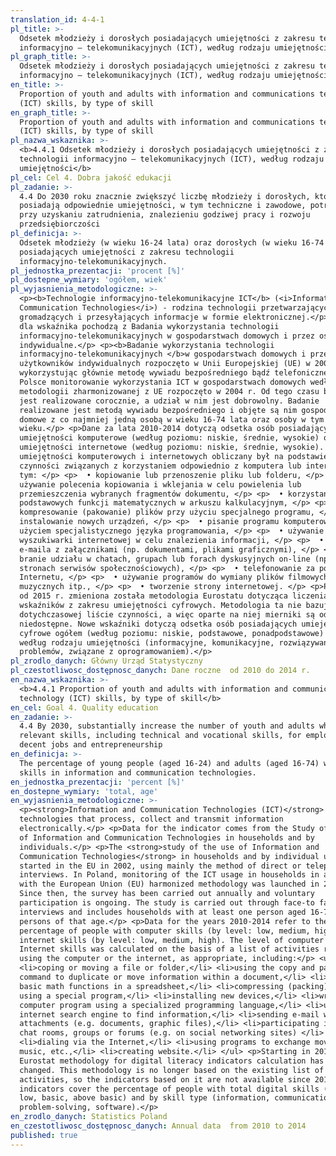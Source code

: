 ```yaml
---
translation_id: 4-4-1
pl_title: >-
  Odsetek młodzieży i dorosłych posiadających umiejętności z zakresu technologii
  informacyjno – telekomunikacyjnych (ICT), według rodzaju umiejętności
pl_graph_title: >-
  Odsetek młodzieży i dorosłych posiadających umiejętności z zakresu technologii
  informacyjno – telekomunikacyjnych (ICT), według rodzaju umiejętności
en_title: >-
  Proportion of youth and adults with information and communications technology
  (ICT) skills, by type of skill
en_graph_title: >-
  Proportion of youth and adults with information and communications technology
  (ICT) skills, by type of skill
pl_nazwa_wskaznika: >-
  <b>4.4.1 Odsetek młodzieży i dorosłych posiadających umiejętności z zakresu
  technologii informacyjno – telekomunikacyjnych (ICT), według rodzaju
  umiejętności</b>
pl_cel: Cel 4. Dobra jakość edukacji
pl_zadanie: >-
  4.4 Do 2030 roku znacznie zwiększyć liczbę młodzieży i dorosłych, którzy
  posiadają odpowiednie umiejętności, w tym techniczne i zawodowe, potrzebne
  przy uzyskaniu zatrudnienia, znalezieniu godziwej pracy i rozwoju
  przedsiębiorczości
pl_definicja: >-
  Odsetek młodzieży (w wieku 16-24 lata) oraz dorosłych (w wieku 16-74 lata),
  posiadających umiejętności z zakresu technologii
  informacyjno-telekomunikacyjnych.
pl_jednostka_prezentacji: 'procent [%]'
pl_dostepne_wymiary: 'ogółem, wiek'
pl_wyjasnienia_metodologiczne: >-
  <p><b>Technologie informacyjno-telekomunikacyjne ICT</b> (<i>Information and
  Communication Technologies</i>) - rodzina technologii przetwarzających,
  gromadzących i przesyłających informacje w formie elektronicznej.</p> <p>Dane
  dla wskaźnika pochodzą z Badania wykorzystania technologii
  informacyjno-telekomunikacyjnych w gospodarstwach domowych i przez osoby
  indywidualne.</p> <p><b>Badanie wykorzystania technologii
  informacyjno-telekomunikacyjnych </b>w gospodarstwach domowych i przez
  użytkowników indywidualnych rozpoczęto w Unii Europejskiej (UE) w 2002 r.,
  wykorzystując głównie metodę wywiadu bezpośredniego bądź telefonicznego. W
  Polsce monitorowanie wykorzystania ICT w gospodarstwach domowych według
  metodologii zharmonizowanej z UE rozpoczęto w 2004 r. Od tego czasu badanie
  jest realizowane corocznie, a udział w nim jest dobrowolny. Badanie
  realizowane jest metodą wywiadu bezpośredniego i objęte są nim gospodarstwa
  domowe z co najmniej jedną osobą w wieku 16-74 lata oraz osoby w tym
  wieku.</p> <p>Dane za lata 2010-2014 dotyczą odsetka osób posiadającyh
  umiejętności komputerowe (według poziomu: niskie, średnie, wysokie) oraz
  umiejętności internetowe (według poziomu: niskie, średnie, wysokie). Poziom
  umiejętności komputerowych i internetowych obliczany był na podstawie listy
  czynności związanych z korzystaniem odpowiednio z komputera lub internetu, w
  tym: </p> <p>  • kopiowanie lub przenoszenie pliku lub folderu, </p> <p>  •
  używanie polecenia kopiowania i wklejania w celu powielenia lub
  przemieszczenia wybranych fragmentów dokumentu, </p> <p>  • korzystanie z
  podstawowych funkcji matematycznych w arkuszu kalkulacyjnym, </p> <p>  •
  kompresowanie (pakowanie) plików przy użyciu specjalnego programu, </p> <p>  •
  instalowanie nowych urządzeń, </p> <p>  • pisanie programu komputerowego z
  użyciem specjalistycznego języka programowania, </p> <p>  • używanie
  wyszukiwarki internetowej w celu znalezienia informacji, </p> <p>  • wysyłanie
  e-maila z załącznikami (np. dokumentami, plikami graficznymi), </p> <p>  •
  branie udziału w chatach, grupach lub forach dyskusyjnych on-line (np. na
  stronach serwisów społecznościowych), </p> <p>  • telefonowanie za pomocą
  Internetu, </p> <p>  • używanie programów do wymiany plików filmowych,
  muzycznych itp., </p> <p>  • tworzenie strony internetowej. </p> <p>Począwszy
  od 2015 r. zmieniona została metodologia Eurostatu dotycząca liczenia
  wskaźników z zakresu umiejętności cyfrowych. Metodologia ta nie bazuje już
  dotychczasowej liście czynności, a więc oparte na niej mierniki są od 2015 r.
  niedostępne. Nowe wskaźniki dotyczą odsetka osób posiadających umiejętności
  cyfrowe ogółem (według poziomu: niskie, podstawowe, ponadpodstawowe) oraz
  według rodzaju umiejętności (informacyjne, komunikacyjne, rozwiązywania
  problemów, związane z oprogramowaniem).</p>
pl_zrodlo_danych: Główny Urząd Statystyczny
pl_czestotliwosc_dostępnosc_danych: Dane roczne  od 2010 do 2014 r.
en_nazwa_wskaznika: >-
  <b>4.4.1 Proportion of youth and adults with information and communications
  technology (ICT) skills, by type of skill</b>
en_cel: Goal 4. Quality education
en_zadanie: >-
  4.4 By 2030, substantially increase the number of youth and adults who have
  relevant skills, including technical and vocational skills, for employment,
  decent jobs and entrepreneurship
en_definicja: >-
  The percentage of young people (aged 16-24) and adults (aged 16-74) who have
  skills in information and communication technologies.
en_jednostka_prezentacji: 'percent [%]'
en_dostepne_wymiary: 'total, age'
en_wyjasnienia_metodologiczne: >-
  <p><strong>Information and Communication Technologies (ICT)</strong> -
  technologies that process, collect and transmit information
  electronically.</p> <p>Data for the indicator comes from the Study of the use
  of Information and Communication Technologies in households and by
  individuals.</p> <p>The <strong>study of the use of Information and
  Communication Technologies</strong> in households and by individual users
  started in the EU in 2002, using mainly the method of direct or telephone
  interviews. In Poland, monitoring of the ICT usage in households in accordance
  with the European Union (EU) harmonized methodology was launched in 2004.
  Since then, the survey has been carried out annually and voluntary
  participation is ongoing. The study is carried out through face-to face
  interviews and includes households with at least one person aged 16-74 and
  persons of that age.</p> <p>Data for the years 2010-2014 refer to the
  percentage of people with computer skills (by level: low, medium, high) and
  internet skills (by level: low, medium, high). The level of computer and
  Internet skills was calculated on the basis of a list of activities related to
  using the computer or the internet, as appropriate, including:</p> <ul>
  <li>coping or moving a file or folder,</li> <li>using the copy and paste
  command to duplicate or move information within a document,</li> <li>using the
  basic math functions in a spreadsheet,</li> <li>compressing (packing) files
  using a special program,</li> <li>installing new devices,</li> <li>writing a
  computer program using a specialized programming language,</li> <li>using an
  internet search engine to find information,</li> <li>sending e-mail with
  attachments (e.g. documents, graphic files),</li> <li>participating in online
  chat rooms, groups or forums (e.g. on social networking sites) </li>
  <li>dialing via the Internet,</li> <li>using programs to exchange movie files,
  music, etc.,</li> <li>creating website.</li> </ul> <p>Starting in 2015, the
  Eurostat methodology for digital literacy indicators calculation has been
  changed. This methodology is no longer based on the existing list of
  activities, so the indicators based on it are not available since 2015. New
  indicators cover the percentage of people with total digital skills (by level:
  low, basic, above basic) and by skill type (information, communication,
  problem-solving, software).</p>
en_zrodlo_danych: Statistics Poland
en_czestotliwosc_dostępnosc_danych: Annual data  from 2010 to 2014
published: true
---
```

